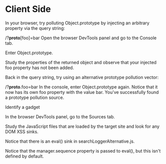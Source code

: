 # Client Side
In your browser, try polluting Object.prototype by injecting an arbitrary property via the query string:

/?__proto__[foo]=bar
Open the browser DevTools panel and go to the Console tab.

Enter Object.prototype.

Study the properties of the returned object and observe that your injected foo property has not been added.

Back in the query string, try using an alternative prototype pollution vector:

/?__proto__.foo=bar
In the console, enter Object.prototype again. Notice that it now has its own foo property with the value bar. You've successfully found a prototype pollution source.

Identify a gadget

In the browser DevTools panel, go to the Sources tab.

Study the JavaScript files that are loaded by the target site and look for any DOM XSS sinks.

Notice that there is an eval() sink in searchLoggerAlternative.js.

Notice that the manager.sequence property is passed to eval(), but this isn't defined by default.
